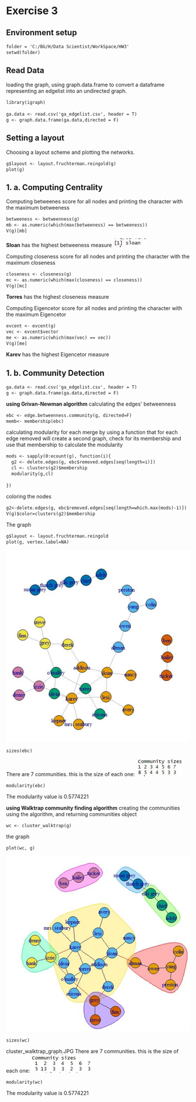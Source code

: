 # Exercise 3
## Environment setup
```{r}
folder = 'C:/BG/H/Data Scientist/WorkSpace/HW3'
setwd(folder)

```
## Read Data
 loading the graph, using graph.data.frame to convert a dataframe representing an edgelist into an undirected graph.
```
library(igraph)

ga.data <- read.csv('ga_edgelist.csv', header = T)
g <- graph.data.frame(ga.data,directed = F)
```

## Setting a layout
Choosing a layout scheme and plotting the networks.

```
g$layout <- layout.fruchterman.reingold(g)
plot(g)
```

## 1. a. Computing Centrality

Computing betweenes score for all nodes and printing the character with the maximum betweeness

```
betweeness <- betweenness(g)
mb <- as.numeric(which(max(betweeness) == betweeness))
V(g)[mb]
```
**Sloan** has the highest betweeness measure 
![sloan](https://github.com/yohayn/ex3/blob/master/Images/sloan.JPG)

Computing closeness score for all nodes and printing the character with the maximum closeness

```
closeness <- closeness(g)
mc <- as.numeric(which(max(closeness) == closeness))
V(g)[mc]
```

**Torres** has the highest closeness measure 

Computing	Eigencetor score for all nodes and printing the character with the maximum	Eigencetor

```
evcent <- evcent(g)
vec <- evcent$vector
me <- as.numeric(which(max(vec) == vec))
V(g)[me]
```

**Karev** has the highest Eigencetor measure 

## 1. b. Community Detection

```library(igraph)
ga.data <- read.csv('ga_edgelist.csv', header = T)
g <- graph.data.frame(ga.data,directed = F)
```
 
**using Grivan-Newman algorithm**
calculating the edges' betweenness
```
ebc <- edge.betweenness.community(g, directed=F)
memb<- membership(ebc)
```

calculating modularity for each merge by using a function that for each edge
 removed will create a second graph, check for its membership and use
 that membership to calculate the modularity 
```
mods <- sapply(0:ecount(g), function(i){
  g2 <- delete.edges(g, ebc$removed.edges[seq(length=i)])
  cl <- clusters(g2)$membership
  modularity(g,cl)
  
})
```
coloring the nodes

```
g2<-delete.edges(g, ebc$removed.edges[seq(length=which.max(mods)-1)])
V(g)$color=clusters(g2)$membership

```

 

 
 
The graph
```
g$layout <- layout.fruchterman.reingold
plot(g, vertex.label=NA)
```
![Grivan-Newman graph](https://github.com/yohayn/ex3/blob/master/Images/Grivan-Newman_algorithm_graph.JPG)

```
sizes(ebc)
```
There are 7 communities. this is the size of each one:
![community sizes](https://github.com/yohayn/ex3/blob/master/Images/community_sizes.JPG)
```
modularity(ebc)
```
The modularity value is 0.5774221

**using Walktrap community finding algorithm**
creating the communities using the algorithm, and returning communities object
```{r}
wc <- cluster_walktrap(g)
```
the graph
```
plot(wc, g)
```
![Walktrap graph](https://github.com/yohayn/ex3/blob/master/Images/cluster_walktrap_graph.JPG)

```
sizes(wc)
```
cluster_walktrap_graph.JPG
There are 7 communities. this is the size of each one:
![community sizes](https://github.com/yohayn/ex3/blob/master/Images/walktrap_community_sizes.JPG)
```
modularity(wc)
```
The modularity value is 0.5774221

